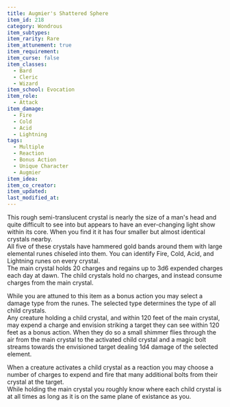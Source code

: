```yaml
---
title: Augmier's Shattered Sphere
item_id: 218
category: Wondrous
item_subtypes: 
item_rarity: Rare
item_attunement: true
item_requirement: 
item_curse: false
item_classes: 
  - Bard
  - Cleric
  - Wizard
item_school: Evocation
item_role: 
  - Attack
item_damage: 
  - Fire
  - Cold
  - Acid
  - Lightning
tags:
  - Multiple
  - Reaction
  - Bonus Action
  - Unique Character
  - Augmier
item_idea: 
item_co_creator: 
item_updated: 
last_modified_at: 
---
```


This rough semi-translucent crystal is nearly the size of a man's head and quite difficult to see into but appears to have an ever-changing light show within its core. When you find it it has four smaller but almost identical crystals nearby.   
All five of these crystals have hammered gold bands around them with large elemental runes chiseled into them. You can identify Fire, Cold, Acid, and Lightning runes on every crystal.  
The main crystal holds 20 charges and regains up to 3d6 expended charges each day at dawn. The child crystals hold no charges, and instead consume charges from the main crystal.  

While you are attuned to this item as a bonus action you may select a damage type from the runes. The selected type determines the type of all child crystals.  
Any creature holding a child crystal, and within 120 feet of the main crystal, may expend a charge and envision striking a target they can see within 120 feet as a bonus action. When they do so a small shimmer flies through the air from the main crystal to the activated child crystal and a magic bolt streams towards the envisioned target dealing 1d4 damage of the selected element.  

When a creature activates a child crystal as a reaction you may choose a number of charges to expend and fire that many additional bolts from their crystal at the target.  
While holding the main crystal you roughly know where each child crystal is at all times as long as it is on the same plane of existance as you.
